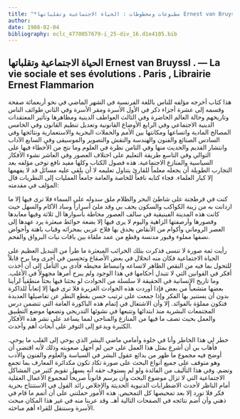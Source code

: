 ```yaml
---
title: "*مطبوعات ومخطوطات : الحياة الاجتماعية وتقلباتها Ernest van Bruyssl . — La vie sociale et ses évolutions . Paris , Librairie Ernest Flammarion*. المقتبس 3(1)"
author: 
date: 1908-02-04
bibliography: oclc_4770057679-i_25-div_16.d1e4105.bib
---
```




##  الحياة الاجتماعية وتقلباتها   Ernest  van  Bruyssl  . —  La vie sociale et ses évolutions  .  Paris  ,  Librairie   Ernest Flammarion 


 هذا كتاب أخرجه مؤلفه للناس باللغة الفرنسية في الشهر الماضي في نحو  أربعمائة  صفحة وقسمه إلى  عشرة  أجزاء ذكر في الأول الأسرة ومقر الأسرة وفي الثاني طوائف الناس وتاريخهم وحالة العالم الحاضرة وفي الثالث العواطف الدينية ومظاهرها وتأثير المعتقدات الدينية الاجتماعي وفي الرابع الأوضاع القانونية وتعديل تنظيم القانون وفي الخامس المصالح المادية واتساعها ومكانتها بين الأمم والحملات البحرية والاستعمارية ونتائجها وفي السادس الصنائع والفنون والهندسة والنقش والتصوير والموسيقى وفي السابع الآداب وانتشار القديم والحديث منها وفي الثامن نظرة في العلوم وما نتج من الأخطاء فيها على التوالي وفي التاسع طريقة التعليم على اختلاف العصور وفي العاشر نشوء الأفكار السياسية والمنازع الاجتماعية. هذه فصول الكتاب وكلها مفيد نافع توخى مؤلفه بعد التجارب الطويلة أن يجعله معلماً للقارئ يتناول تعليمه لا أن يلقى عليه مسائل قد لا يفهمها إلا كبار العلماء. فجاء كتابه نافعاً للخاصة والعامة جامعاً العمليات إلى النظريات قال المؤلف في مقدمته: 

 كنت في قرطجنة على شاطئ البحر والظلام ملق سدوله على السماء فلا ترى فيها إلا   ما ازدانت به من زينة الكواكب والسكون يحف بي وقد ملئ أسراراً وساد الآكام والسهل حيث كانت هذه المدينة الفينيقية في سالف العصور محاطة بأسوارها ال  ثلاثة  وفيها معابدها وقصورها وأرصفتها الزاهية واليوم لا يرى فيها إلا بضعة حوائط مبعثرة يرد عهدها إلى العصر الروماني وأكوام من الأنقاض يحدق بها فلاح عربي بمحراثه وقباب باهتة وأحواض نصفها مملوء وقبور مدنسة وقطع من عمد ملقاة بين باقات نبات البرواق والفحم. 

 رأيت ثمة صورة لا تنسى فذكرت بتلك الخرائب المبعثرة ما طرأ من التبديل العظيم على الحياة الاجتماعية فكان منه انحلال في بعض الأصقاع وتحسين في أخرى وما برح قابلاً للتحول بما فيه من النقص الظاهر لاتساعه وانبساط محيطه فأدى بي التأمل إلى أن أخذت أفكر في القوانين التي لا تتبدل أحكامها في هذا الوجود ولم يبرح أمرها مجهولاً في الأغلب.   وما تاريخ الإنسانية في الحقيقة لا سلسلة من الحوادث لو بحثنا فيها بحثاً منطقياً لرأينا بعضها متشعباً من بعض فإذا أوردت هذه الحوادث الغزيرة فلا ترى فيها إلا إتعاباً للذاكرة بدون أن يستنير بها الفكر وإذا جمعت على ترتيب حسن بقطع النظر عن تفاصيلها العديدة فتكون مملؤة بالفوائد. إلا وأن الاشتغال في إتمام هذه الباكورة العامة التي تتضمن درس المجتمعات البشرية منذ ابتدائها وتتبعها في نشوئها التدريجي وتضعها موضع التطبيق والعمل بحيث تصف ما فيها من المنازع والمناحي لمما يساعد على نشر هذه الأفكار الكثيرة ويدعو إلى التوفر على أبحاث أهم وأحدث. 

 خطر لي هذا الخاطر وأنا في خلوة وأمامي ماضي البشر الذي يوحي إلى القلب ما يوحي. فأهاب بي أن أشرع بمثل هذا العمل على حين لم أجهل صعوبته وذلك لأنه اقتضى أن أوضح فيه مجموع ما ظهر من بدائع عقول البشر في السياسة والعلوم والفنون والأدب وهو متوقف على جميع أنواع البحث على صورة تكاد تكون مكدائرة المعارف بما تجمع وتضم. وفي هذا التأليف من الفائدة ولو لم يستوف حقه أنه يسهل تقويم كثير من المشاكل الاجتماعية التي لا تزال موضوع البحث وأن يرسم قانوناً صريحاً لمجموع الأعمال العقلية أمام الناظر لأحدث الاضطرابات الدنيوية الحديثة والإخلاص رائد القول في الاستنتاج بحرية فكر فلا تورد إلا بعد تمحيصها كل التمحيص. هذه الأمور حملتني على أن أتمم ما قام في ذهني وأن أضم نتائجه في الصفحات التالية أهـ. وقد عربنا منه في غير هذا المكان مبحث الأسرة وسننقل للقراء أهم مباحثه. 

